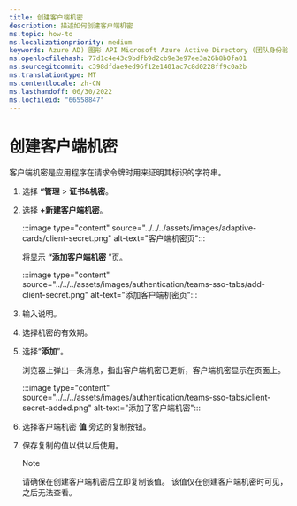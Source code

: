 ```yaml
---
title: 创建客户端机密
description: 描述如何创建客户端机密
ms.topic: how-to
ms.localizationpriority: medium
keywords: Azure AD) 图形 API Microsoft Azure Active Directory (团队身份验证选项卡
ms.openlocfilehash: 77d1c4e43c9bdfb9d2cb9e3e97ee3a26b8b0fa01
ms.sourcegitcommit: c398dfdae9ed96f12e1401ac7c8d0228ff9c0a2b
ms.translationtype: MT
ms.contentlocale: zh-CN
ms.lasthandoff: 06/30/2022
ms.locfileid: "66558847"
---
```

# <a name="create-client-secret"></a>创建客户端机密

客户端机密是应用程序在请求令牌时用来证明其标识的字符串。

1. 选择 **“管理** > **证书&机密**。

2. 选择 **+新建客户端机密**。

    :::image type="content" source="../../../assets/images/adaptive-cards/client-secret.png" alt-text="客户端机密页":::

   将显示 **“添加客户端机密** ”页。

    :::image type="content" source="../../../assets/images/authentication/teams-sso-tabs/add-client-secret.png" alt-text="添加客户端机密页":::

3. 输入说明。
4. 选择机密的有效期。
5. 选择“**添加**”。

   浏览器上弹出一条消息，指出客户端机密已更新，客户端机密显示在页面上。

    :::image type="content" source="../../../assets/images/authentication/teams-sso-tabs/client-secret-added.png" alt-text="添加了客户端机密":::

6. 选择客户端机密 **值** 旁边的复制按钮。
7. 保存复制的值以供以后使用。

   > [!NOTE]
   > 请确保在创建客户端机密后立即复制该值。 该值仅在创建客户端机密时可见，之后无法查看。
